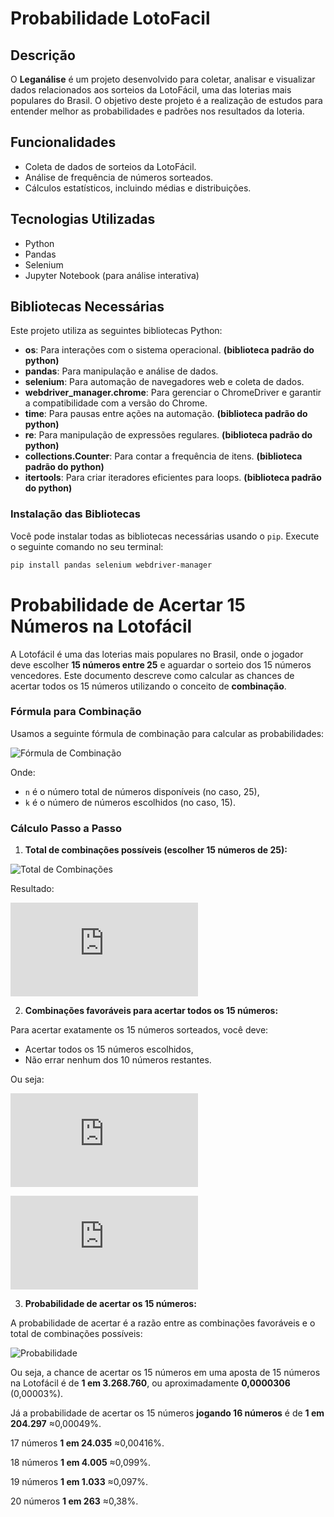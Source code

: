 # Probabilidade LotoFacil

## Descrição
O **Leganálise** é um projeto desenvolvido para coletar, analisar e visualizar dados relacionados aos sorteios da LotoFácil, uma das loterias mais populares do Brasil. O objetivo deste projeto é a realização de estudos para entender melhor as probabilidades e padrões nos resultados da loteria.

## Funcionalidades
- Coleta de dados de sorteios da LotoFácil.
- Análise de frequência de números sorteados.
- Cálculos estatísticos, incluindo médias e distribuições.

## Tecnologias Utilizadas
- Python
- Pandas
- Selenium
- Jupyter Notebook (para análise interativa)

## Bibliotecas Necessárias

Este projeto utiliza as seguintes bibliotecas Python:

- **os**: Para interações com o sistema operacional. **(biblioteca padrão do python)**
- **pandas**: Para manipulação e análise de dados.
- **selenium**: Para automação de navegadores web e coleta de dados.
- **webdriver_manager.chrome**: Para gerenciar o ChromeDriver e garantir a compatibilidade com a versão do Chrome.
- **time**: Para pausas entre ações na automação. **(biblioteca padrão do python)**
- **re**: Para manipulação de expressões regulares. **(biblioteca padrão do python)**
- **collections.Counter**: Para contar a frequência de itens. **(biblioteca padrão do python)**
- **itertools**: Para criar iteradores eficientes para loops. **(biblioteca padrão do python)**

### Instalação das Bibliotecas

Você pode instalar todas as bibliotecas necessárias usando o `pip`. Execute o seguinte comando no seu terminal:

```bash
pip install pandas selenium webdriver-manager
```

# Probabilidade de Acertar 15 Números na Lotofácil

A Lotofácil é uma das loterias mais populares no Brasil, onde o jogador deve escolher **15 números entre 25** e aguardar o sorteio dos 15 números vencedores. Este documento descreve como calcular as chances de acertar todos os 15 números utilizando o conceito de **combinação**.

### Fórmula para Combinação

Usamos a seguinte fórmula de combinação para calcular as probabilidades:

![Fórmula de Combinação](https://latex.codecogs.com/png.latex?C(n,k)%20=%20\frac{n!}{k!%20\cdot%20(n-k)!})

Onde:
- `n` é o número total de números disponíveis (no caso, 25),
- `k` é o número de números escolhidos (no caso, 15).

### Cálculo Passo a Passo

1. **Total de combinações possíveis (escolher 15 números de 25):**

![Total de Combinações](https://latex.codecogs.com/png.latex?C(25,15)%20=%20\frac{25!}{15!%20\cdot%20(25-15)!})

Resultado:

![Resultado Combinações](https://latex.codecogs.com/png.latex?C(25,15)%20=%203.268.760)

2. **Combinações favoráveis para acertar todos os 15 números:**

Para acertar exatamente os 15 números sorteados, você deve:
   - Acertar todos os 15 números escolhidos,
   - Não errar nenhum dos 10 números restantes.

Ou seja:

![Combinações Favoráveis](https://latex.codecogs.com/png.latex?C(15,15)%20=%201)

![Combinações Não Escolhidas](https://latex.codecogs.com/png.latex?C(10,0)%20=%201)

3. **Probabilidade de acertar os 15 números:**

A probabilidade de acertar é a razão entre as combinações favoráveis e o total de combinações possíveis:

![Probabilidade](https://latex.codecogs.com/png.latex?P%20=%20\frac{1}{C(25,15)}%20=%20\frac{1}{3.268.760}%20\approx%200,0000306)

Ou seja, a chance de acertar os 15 números em uma aposta de 15 números na Lotofácil é de **1 em 3.268.760**, ou aproximadamente **0,0000306** (0,00003%).

Já a probabilidade de acertar os 15 números **jogando 16 números** é de **1 em 204.297** ≈0,00049%.

17 números  **1 em 24.035** ≈0,00416%.

18 números  **1 em 4.005** ≈0,099%.

19 números  **1 em 1.033** ≈0,097%.

20 números  **1 em 263** ≈0,38%.